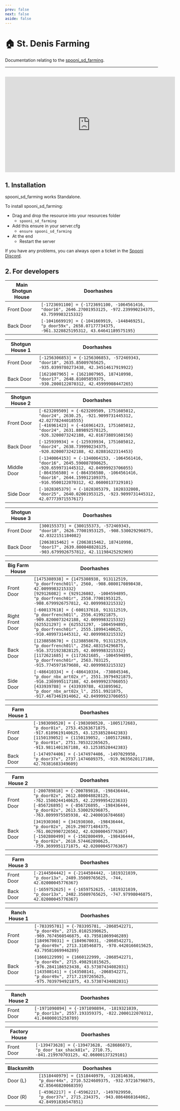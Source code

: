 ```yaml
---
prev: false
next: false
aside: false
---
```


# 🏠 St. Denis Farming
Documentation relating to the [spooni_sd_farming](https://spooni-mapping.tebex.io/package/6147237).

___
<br>
<iframe width="560" height="315" src="https://www.youtube.com/embed/" frameborder="0" allow="accelerometer; autoplay; clipboard-write; encrypted-media; gyroscope; picture-in-picture; web-share" allowfullscreen></iframe>

## 1. Installation
spooni_sd_farming works Standalone.  

To install spooni_sd_farming:
- Drag and drop the resource into your resources folder
  - `spooni_sd_farming`
- Add this ensure in your server.cfg
  - `ensure spooni_sd_farming`
- At the end
  - Restart the server

If you have any problems, you can always open a ticket in the [Spooni Discord](https://discord.gg/spooni).

## 2. For developers
| Main Shotgun House        | Doorhashes
|---------------------------|----------------------------------------------------------------------------------|
| Front Door                | `[-1723691100] = {-1723691100, -1064561416, "door16", 2646.27001953125, -972.239990234375, 43.7599983215332}`
| Back Door                 | `[-1041669919] = {-1041669919, -1448469251, "p_door59x", 2658.07177734375, -961.3220825195312, 43.64641189575195}`

| Shotgun House 1           | Doorhashes
|---------------------------|----------------------------------------------------------------------------------|
| Front Door                | `[-1256306853] = {-1256306853, -572469343, "door18", 2635.85009765625, -935.0399780273438, 42.34514617919922}`
| Back Door                 | `[1621007965] = {1621007965, 187410998, "door17", 2648.81005859375, -930.2000122070312, 42.45999908447265}`

| Shotgun House 2           | Doorhashes
|---------------------------|----------------------------------------------------------------------------------|
| Front Door                | `[-623209509] = {-623209509, 1751605012, "door24", 2630.25, -921.9099731445312, 42.02778244018555}` <br> `[-416961423] = {-416961423, 1751605012, "door24", 2631.889892578125, -926.3200073242188, 42.01673889160156}`
| Back Door                 | `[-125939934] = {-125939934, 1751605012, "door24", 2638.739990234375, -920.8200073242188, 42.02881622314453}`
| Middle Door               | `[-1340064153] = {-1340064153, -1064561416, "door16", 2645.590087890625, -920.6599731445312, 42.04999923706055}` <br> `[-864356580] = {-864356580, -1064561416, "door16", 2644.159912109375, -916.9500122070312, 42.06000137329101}`
| Side Door                 | `[-1028305379] = {-1028305379, 1020332008, "door25", 2640.02001953125, -923.9099731445312, 42.07773971557617}`

| Shotgun House 3           | Doorhashes
|---------------------------|----------------------------------------------------------------------------------|
| Front Door                | `[300155373] = {300155373, -572469343, "door18", 2626.77001953125, -908.530029296875, 42.0322151184082}`
| Back Door                 | `[2063815462] = {2063815462, 187410998, "door17", 2639.800048828125, -903.6799926757812, 42.11198425292969}`

| Big Farm House            | Doorhashes
|---------------------------|----------------------------------------------------------------------------------|
| Front Door                | `[1475308938] = {1475308938, 913112519, "p_doorfrench01l", 2560, -908.0800170898438, 42.0099983215332}` <br> `[929126082] = {929126082, -1004594895, "p_doorfrench01r", 2558.77001953125, -908.6799926757812, 42.0099983215332}`
| Right Front Door          | `[-600137618] = {-600137618, 913112519, "p_doorfrench01l", 2556.419921875, -909.8200073242188, 42.0099983215332}` <br> `[625521297] = {625521297, -1004594895, "p_doorfrench01r", 2555.18994140625, -910.4099731445312, 42.0099983215332}`
| Back Door                 | `[1238858670] = {1238858670, 913112519, "p_doorfrench01l", 2562.483154296875, -916.3721923828125, 42.0099983215332}` <br> `[1172621685] = {1172621685, -1004594895, "p_doorfrench01r", 2563.703125, -915.7745971679688, 42.0099983215332}`
| Side Door                 | `[-486410334] = {-486410334, -730845346, "p_door_nbx_art02x_r", 2551.39794921875, -916.2369995117188, 42.04999923706055}` <br> `[433939788] = {433939788, 433895962, "p_door_nbx_art02x_l", 2551.9921875, -917.4673461914062, 42.04999923706055}`

| Farm House 1              | Doorhashes
|---------------------------|----------------------------------------------------------------------------------|
| Front Door                | `[-1983090520] = {-1983090520, -1005172683, "p_door01x", 2753.45263671875, -917.6109619140625, 43.12538528442383}` <br> `[1150139052] = {1150139052, -1005172683, "p_door01x", 2751.705322265625, -913.9811401367188, 43.12538528442383}`
| Back Door                 | `[-1474974406] = {-1474974406, -1497029950, "p_door37x", 2737.1474609375, -919.9635620117188, 42.76381683349609}`

| Farm House 2              | Doorhashes
|---------------------------|----------------------------------------------------------------------------------|
| Front Door                | `[-200789818] = {-200789818, -198436444, "p_door02x", 2612.800048828125, -762.1500244140625, 42.22999954223633}` <br> `[-856726895] = {-856726895, -198436444, "p_door02x", 2613.530029296875, -763.8099975585938, 42.2400016784668}`
| Back Door                 | `[341930360] = {341930360, -198436444, "p_door02x", 2619.290771484375, -761.0029907226562, 42.02000045776367}` <br> `[-1502800499] = {-1502800499, -198436444, "p_door02x", 2618.574462890625, -759.3699951171875, 42.02000045776367}`

| Farm House 3              | Doorhashes
|---------------------------|----------------------------------------------------------------------------------|
| Front Door                | `[-2144504442] = {-2144504442, -1819321039, "p_door13x", 2489.35009765625, -744, 42.02000045776367}`
| Back Door                 | `[-1659752625] = {-1659752625, -1819321039, "p_door13x", 2482.35009765625, -747.97998046875, 42.02000045776367}`

| Ranch House 1             | Doorhashes
|---------------------------|----------------------------------------------------------------------------------|
| Front Door                | `[-783395781] = {-783395781, -2068542271, "p_door49x", 2715.01025390625, -969.7674560546875, 43.79581069946289}` <br> `[1849670031] = {1849670031, -2068542271, "p_door49x", 2713.310546875, -970.4420166015625, 43.79581069946289}`
| Back Door                 | `[1660122999] = {1660122999, -2068542271, "p_door49x", 2715.498291015625, -976.2841186523438, 43.57307434082031}` <br> `[143508141] = {143508141, -2068542271, "p_door49x", 2717.2197265625, -975.7039794921875, 43.57307434082031}`

| Ranch House 2             | Doorhashes
|---------------------------|----------------------------------------------------------------------------------|
| Front Door                | `[-1971090894] = {-1971090894, -1819321039, "p_door13x", 2557.193359375, -822.2000122070312, 41.84000015258789}`

| Factory House             | Doorhashes
|---------------------------|----------------------------------------------------------------------------------|
| Front Door                | `[-139473628] = {-139473628, -628686073, "p_door_tax_shack01x", 2710.75, -841.219970703125, 42.06000137329101}`

| Blacksmith                | Doorhashes
|---------------------------|----------------------------------------------------------------------------------|
| Door (L)                  | `[1518440979] = {1518440979, -312814636, "p_door44x", 2710.5224609375, -932.97216796875, 42.85646820068359}`
| Door (R)                  | `[-45962217] = {-45962217, -1497029950, "p_door37x", 2715.234375, -943.0864868164062, 42.84991836547851}`